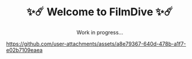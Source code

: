 <h1 align="center">✨☄️ Welcome to FilmDive ✨☄️</h1>

<p align="center">Work in progress...</p> 


https://github.com/user-attachments/assets/a8e79367-640d-478b-a1f7-e02b7109eaea

